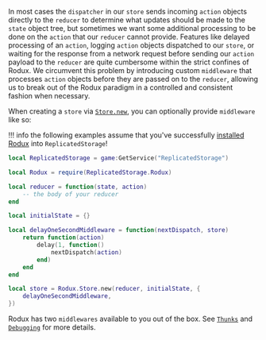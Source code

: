 In most cases the `dispatcher` in our `store` sends incoming `action` objects directly to the `reducer` to determine what updates should be made to the `state` object tree, but sometimes we want some additional processing to be done on the `action` that our `reducer` cannot provide. Features like delayed processing of an `action`, logging `action` objects dispatched to our `store`, or waiting for the response from a network request before sending our `action` payload to the `reducer` are quite cumbersome within the strict confines of Rodux. We circumvent this problem by introducing custom `middleware` that processes `action` objects before they are passed on to the `reducer`, allowing us to break out of the Rodux paradigm in a controlled and consistent fashion when necessary.

When creating a `store` via [`Store.new`](../api-reference.md#storenew), you can optionally provide `middleware` like so:

!!! info
	the following examples assume that you've successfully [installed Rodux](installation.md) into `ReplicatedStorage`!

```lua
local ReplicatedStorage = game:GetService("ReplicatedStorage")

local Rodux = require(ReplicatedStorage.Rodux)

local reducer = function(state, action)
	-- the body of your reducer
end

local initialState = {}

local delayOneSecondMiddleware = function(nextDispatch, store)
	return function(action)
		delay(1, function()
			nextDispatch(action)
		end)
	end
end

local store = Rodux.Store.new(reducer, initialState, {
	delayOneSecondMiddleware,
})
```

Rodux has two `middlewares` available to you out of the box. See [`Thunks`](thunks.md) and [`Debugging`](../debugging.md) for more details.